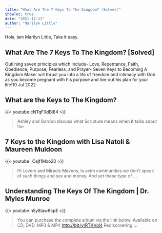 ```yaml
---
title: "What Are The 7 Keys To The Kingdom? [Solved]"
ShowToc: true 
date: "2021-12-11"
author: "Marilyn Little" 
---
```


Hola, iam Marilyn Little, Take it easy.
## What Are The 7 Keys To The Kingdom? [Solved]
 Outlining seven principles which include- Love, Repentance, Faith, Obedience, Purpose, Fearless, and Prayer- Seven Keys to Becoming A Kingdom Maker will thrust you into a life of freedom and intimacy with God as you become pregnant with his purpose and live out his plan for your life!10 Jul 2022

## What are the Keys to The Kingdom?
{{< youtube cNTqF0dBi84 >}}
>Ashley and Gordon discuss what Scripture means when it talks about the 

## 7 Keys to the Kingdom with Lisa Natoli & Maureen Muldoon
{{< youtube _Cejf1Mxo20 >}}
>Hi Lovers and Miracle Mavens, In acim communities we don't speak of such things and sex and money. And yet these type of ...

## Understanding The Keys Of The Kingdom | Dr. Myles Munroe
{{< youtube n5y8taw6cpE >}}
>You can purchase the complete album via the link below. Available on CD, DVD, MP3 & MP4 http://bit.ly/RTKVol4 Rediscovering ...

